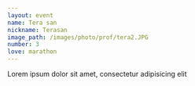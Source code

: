 ```yaml
---
layout: event
name: Tera san
nickname: Terasan
image_path: /images/photo/prof/tera2.JPG
number: 3
love: marathon
---
```

Lorem ipsum dolor sit amet, consectetur adipisicing elit
